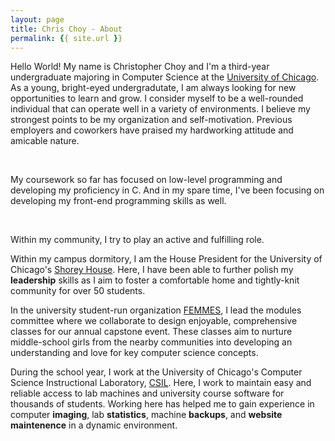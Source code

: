 ```yaml
---
layout: page
title: Chris Choy - About
permalink: {{ site.url }}
---
```


Hello World! My name is Christopher Choy and I'm a third-year undergraduate majoring in Computer Science at the [University of Chicago](https://www.uchicago.edu/). As a young, bright-eyed undergradutate, I am always looking for new opportunities to learn and grow. I consider myself to be a well-rounded individual that can operate well in a variety of environments. I believe my strongest points to be my organization and self-motivation. Previous employers and coworkers have praised my hardworking attitude and amicable nature.

<br>

My coursework so far has focused on low-level programming and developing my proficiency in C. And in my spare time, I've been focusing on developing my front-end programming skills as well.

<br>

Within my community, I try to play an active and fulfilling role. <br>

Within my campus dormitory, I am the House President for the University of Chicago's [Shorey House](http://housing.uchicago.edu/houses_houses/international_house/shorey_house/). Here, I have been able to further polish my **leadership** skills as I aim to foster a comfortable home and tightly-knit community for over 50 students. <br>

In the university student-run organization [FEMMES](http://femmes.io/index.html), I lead the modules committee where we collaborate to design enjoyable, comprehensive classes for our annual capstone event. These classes aim to nurture middle-school girls from the nearby communities into developing an understanding and love for key computer science concepts. <br>

During the school year, I work at the University of Chicago's Computer Science Instructional Laboratory, [CSIL](https://csil.cs.uchicago.edu/). Here, I work to maintain easy and reliable access to lab machines and university course software for thousands of students. Working here has helped me to gain experience in computer **imaging**, lab **statistics**, machine **backups**, and **website maintenence** in a dynamic environment. <br>
